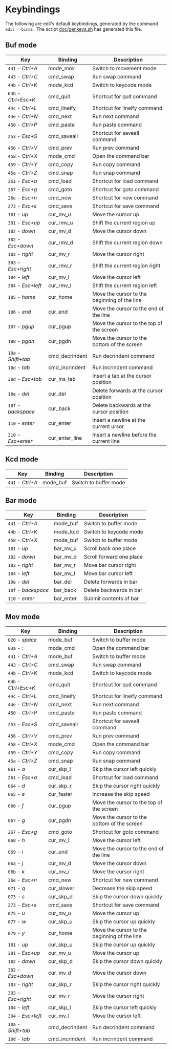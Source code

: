Keybindings
===========

The following are edil's default keybindings, generated by the
command `edil --binds.` The script [doc/genkeys.sh](/doc/genkeys.sh)
has generated this file.


Buf mode
--------

|         Key            | Binding        | Description                                       |
|         -------------- | -------------- | ------------------------------------------------- |
| `441` - _Ctrl+A_       | mode_mov       | Switch to movement mode                           |
| `443` - _Ctrl+C_       | cmd_swap       | Run swap command                                  |
| `44b` - _Ctrl+K_       | mode_kcd       | Switch to keycode mode                            |
| `64b` - _Ctrl+Esc+K_   | cmd_quit       | Shortcut for quit command                         |
| `44c` - _Ctrl+L_       | cmd_lineify    | Shortcut for lineify command                      |
| `44e` - _Ctrl+N_       | cmd_next       | Run next command                                  |
| `450` - _Ctrl+P_       | cmd_paste      | Run paste command                                 |
| `253` - _Esc+S_        | cmd_saveall    | Shortcut for saveall command                      |
| `456` - _Ctrl+V_       | cmd_prev       | Run prev command                                  |
| `458` - _Ctrl+X_       | mode_cmd       | Open the command bar                              |
| `459` - _Ctrl+Y_       | cmd_copy       | Run copy command                                  |
| `45a` - _Ctrl+Z_       | cmd_snap       | Run snap command                                  |
| `261` - _Esc+a_        | cmd_load       | Shortcut for load command                         |
| `267` - _Esc+g_        | cmd_goto       | Shortcut for goto command                         |
| `26e` - _Esc+n_        | cmd_new        | Shortcut for new command                          |
| `273` - _Esc+s_        | cmd_save       | Shortcut for save command                         |
| `101` - _up_           | cur_mv_u       | Move the cursor up                                |
| `301` - _Esc+up_       | cur_rmv_u      | Shift the current region up                       |
| `102` - _down_         | cur_mv_d       | Move the cursor down                              |
| `302` - _Esc+down_     | cur_rmv_d      | Shift the current region down                     |
| `103` - _right_        | cur_mv_r       | Move the cursor right                             |
| `303` - _Esc+right_    | cur_rmv_r      | Shift the current region right                    |
| `104` - _left_         | cur_mv_l       | Move the cursor left                              |
| `304` - _Esc+left_     | cur_rmv_l      | Shift the current region left                     |
| `105` - _home_         | cur_home       | Move the cursor to the beginning of the line      |
| `106` - _end_          | cur_end        | Move the cursor to the end of the line            |
| `107` - _pgup_         | cur_pgup       | Move the cursor to the top of the screen          |
| `108` - _pgdn_         | cur_pgdn       | Move the cursor to the bottom of the screen       |
| `10a` - _Shift+tab_    | cmd_decrindent | Run decrindent command                            |
| `10d` - _tab_          | cmd_incrindent | Run incrindent command                            |
| `30d` - _Esc+tab_      | cur_ins_tab    | Insert a tab at the cursor position               |
| `10e` - _del_          | cur_del        | Delete forwards at the cursor position            |
| `10f` - _backspace_    | cur_back       | Delete backwards at the cursor position           |
| `110` - _enter_        | cur_enter      | Insert a newline at the current ursor             |
| `310` - _Esc+enter_    | cur_enter_line | Insert a newline before the current line          |

Kcd mode
--------

|         Key            | Binding        | Description                                       |
|         -------------- | -------------- | ------------------------------------------------- |
| `441` - _Ctrl+A_       | mode_buf       | Switch to buffer mode                             |

Bar mode
--------

|         Key            | Binding        | Description                                       |
|         -------------- | -------------- | ------------------------------------------------- |
| `441` - _Ctrl+A_       | mode_buf       | Switch to buffer mode                             |
| `44b` - _Ctrl+K_       | mode_kcd       | Switch to keycode mode                            |
| `458` - _Ctrl+X_       | mode_buf       | Switch to buffer mode                             |
| `101` - _up_           | bar_mv_u       | Scroll back one place                             |
| `102` - _down_         | bar_mv_d       | Scroll forward one place                          |
| `103` - _right_        | bar_mv_r       | Move bar cursor right                             |
| `104` - _left_         | bar_mv_l       | Move bar cursor left                              |
| `10e` - _del_          | bar_del        | Delete forwards in bar                            |
| `10f` - _backspace_    | bar_back       | Delete backwards in bar                           |
| `110` - _enter_        | bar_enter      | Submit contents of bar                            |

Mov mode
--------

|         Key            | Binding        | Description                                       |
|         -------------- | -------------- | ------------------------------------------------- |
| `020` - _space_        | mode_buf       | Switch to buffer mode                             |
| `03a` - _:_            | mode_cmd       | Open the command bar                              |
| `441` - _Ctrl+A_       | mode_buf       | Switch to buffer mode                             |
| `443` - _Ctrl+C_       | cmd_swap       | Run swap command                                  |
| `44b` - _Ctrl+K_       | mode_kcd       | Switch to keycode mode                            |
| `64b` - _Ctrl+Esc+K_   | cmd_quit       | Shortcut for quit command                         |
| `44c` - _Ctrl+L_       | cmd_lineify    | Shortcut for lineify command                      |
| `44e` - _Ctrl+N_       | cmd_next       | Run next command                                  |
| `450` - _Ctrl+P_       | cmd_paste      | Run paste command                                 |
| `253` - _Esc+S_        | cmd_saveall    | Shortcut for saveall command                      |
| `456` - _Ctrl+V_       | cmd_prev       | Run prev command                                  |
| `458` - _Ctrl+X_       | mode_cmd       | Open the command bar                              |
| `459` - _Ctrl+Y_       | cmd_copy       | Run copy command                                  |
| `45a` - _Ctrl+Z_       | cmd_snap       | Run snap command                                  |
| `061` - _a_            | cur_skp_l      | Skip the cursor left quickly                      |
| `261` - _Esc+a_        | cmd_load       | Shortcut for load command                         |
| `064` - _d_            | cur_skp_r      | Skip the cursor right quickly                     |
| `065` - _e_            | cur_faster     | Increase the skip speed                           |
| `066` - _f_            | cur_pgup       | Move the cursor to the top of the screen          |
| `067` - _g_            | cur_pgdn       | Move the cursor to the bottom of the screen       |
| `267` - _Esc+g_        | cmd_goto       | Shortcut for goto command                         |
| `068` - _h_            | cur_mv_l       | Move the cursor left                              |
| `069` - _i_            | cur_end        | Move the cursor to the end of the line            |
| `06a` - _j_            | cur_mv_d       | Move the cursor down                              |
| `06b` - _k_            | cur_mv_r       | Move the cursor right                             |
| `26e` - _Esc+n_        | cmd_new        | Shortcut for new command                          |
| `071` - _q_            | cur_slower     | Decrease the skip speed                           |
| `073` - _s_            | cur_skp_d      | Skip the cursor down quickly                      |
| `273` - _Esc+s_        | cmd_save       | Shortcut for save command                         |
| `075` - _u_            | cur_mv_u       | Move the cursor up                                |
| `077` - _w_            | cur_skp_u      | Skip the cursor up quickly                        |
| `079` - _y_            | cur_home       | Move the cursor to the beginning of the line      |
| `101` - _up_           | cur_skp_u      | Skip the cursor up quickly                        |
| `301` - _Esc+up_       | cur_mv_u       | Move the cursor up                                |
| `102` - _down_         | cur_skp_d      | Skip the cursor down quickly                      |
| `302` - _Esc+down_     | cur_mv_d       | Move the cursor down                              |
| `103` - _right_        | cur_skp_r      | Skip the cursor right quickly                     |
| `303` - _Esc+right_    | cur_mv_r       | Move the cursor right                             |
| `104` - _left_         | cur_skp_l      | Skip the cursor left quickly                      |
| `304` - _Esc+left_     | cur_mv_l       | Move the cursor left                              |
| `10a` - _Shift+tab_    | cmd_decrindent | Run decrindent command                            |
| `10d` - _tab_          | cmd_incrindent | Run incrindent command                            |
